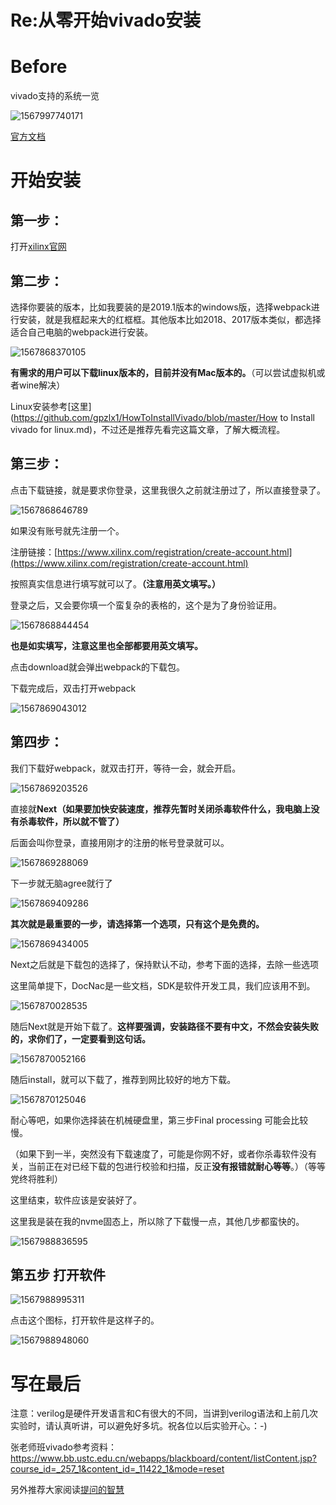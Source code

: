 # Re:从零开始vivado安装

# Before

vivado支持的系统一览

![1567997740171](readme.assets/1567997740171.png)

[官方文档](https://www.xilinx.com/support/documentation/sw_manuals/xilinx2018_3/ug973-vivado-release-notes-install-license.pdf)

# 开始安装

## 第一步：

打开[xilinx官网](https://www.xilinx.com/support/download/index.html/content/xilinx/en/downloadNav/vivado-design-tools/2019-1.html)

## 第二步：

选择你要装的版本，比如我要装的是2019.1版本的windows版，选择webpack进行安装，就是我框起来大的红框框。其他版本比如2018、2017版本类似，都选择适合自己电脑的webpack进行安装。

![1567868370105](readme.assets/1567868370105.png)

**有需求的用户可以下载linux版本的，目前并没有Mac版本的。**（可以尝试虚拟机或者wine解决）

Linux安装参考[这里](https://github.com/gpzlx1/HowToInstallVivado/blob/master/How to Install vivado for linux.md)，不过还是推荐先看完这篇文章，了解大概流程。

## 第三步：

点击下载链接，就是要求你登录，这里我很久之前就注册过了，所以直接登录了。

![1567868646789](readme.assets/1567868646789.png)

如果没有账号就先注册一个。

注册链接：[https://www.xilinx.com/registration/create-account.html](https://www.xilinx.com/registration/create-account.html)

按照真实信息进行填写就可以了。**（注意用英文填写。）**

登录之后，又会要你填一个蛮复杂的表格的，这个是为了身份验证用。

![1567868844454](readme.assets/1567868844454.png)



**也是如实填写，注意这里也全部都要用英文填写。**

点击download就会弹出webpack的下载包。

下载完成后，双击打开webpack

![1567869043012](readme.assets/1567869043012.png)

##	第四步：

我们下载好webpack，就双击打开，等待一会，就会开启。

![1567869203526](readme.assets/1567869203526.png)

直接就**Next（如果要加快安装速度，推荐先暂时关闭杀毒软件什么，我电脑上没有杀毒软件，所以就不管了）**

后面会叫你登录，直接用刚才的注册的帐号登录就可以。

![1567869288069](readme.assets/1567869288069.png)

下一步就无脑agree就行了

![1567869409286](readme.assets/1567869409286.png)

**其次就是最重要的一步，请选择第一个选项，只有这个是免费的。**

![1567869434005](readme.assets/1567869434005.png)

Next之后就是下载包的选择了，保持默认不动，参考下面的选择，去除一些选项

这里简单提下，DocNac是一些文档，SDK是软件开发工具，我们应该用不到。

![1567870028535](readme.assets/1567870028535.png)

随后Next就是开始下载了。**这样要强调，安装路径不要有中文，不然会安装失败的，求你们了，一定要看到这句话。**

![1567870052166](readme.assets/1567870052166.png)

随后install，就可以下载了，推荐到网比较好的地方下载。


![1567870125046](readme.assets/1567870125046.png)


耐心等吧，如果你选择装在机械硬盘里，第三步Final processing 可能会比较慢。

（如果下到一半，突然没有下载速度了，可能是你网不好，或者你杀毒软件没有关，当前正在对已经下载的包进行校验和扫描，反正**没有报错就耐心等等**。）（等等党终将胜利）

这里结束，软件应该是安装好了。

这里我是装在我的nvme固态上，所以除了下载慢一点，其他几步都蛮快的。

![1567988836595](readme.assets/1567988836595.png)

## 第五步 打开软件

![1567988995311](readme.assets/1567988995311.png)

点击这个图标，打开软件是这样子的。

![1567988948060](readme.assets/1567988948060.png)



# 写在最后

注意：verilog是硬件开发语言和C有很大的不同，当讲到verilog语法和上前几次实验时，请认真听讲，可以避免好多坑。祝各位以后实验开心。：-)

张老师班vivado参考资料：https://www.bb.ustc.edu.cn/webapps/blackboard/content/listContent.jsp?course_id=_257_1&content_id=_11422_1&mode=reset

另外推荐大家阅读[提问的智慧](https://github.com/ryanhanwu/How-To-Ask-Questions-The-Smart-Way/blob/master/README-zh_CN.md)